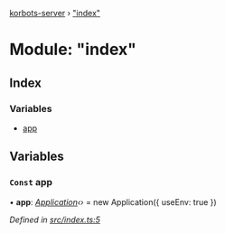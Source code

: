 [korbots-server](../README.md) › ["index"](_index_.md)

# Module: "index"

## Index

### Variables

* [app](_index_.md#const-app)

## Variables

### `Const` app

• **app**: *[Application](../classes/_core_application_.application.md)‹›* = new Application({ useEnv: true })

*Defined in [src/index.ts:5](https://github.com/Xisabla/Korbots/blob/74b797c/server/src/index.ts#L5)*
